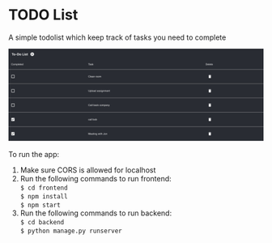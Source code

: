 # TODO List 
A simple todolist which keep track of tasks you need to complete

![Screenshot of list](/List.png?raw=true "Screenshot")

To run the app: 

1. Make sure CORS is allowed for localhost 
2. Run the following commands to run frontend:  <br />
    `$ cd frontend` <br />
    `$ npm install` <br />
    `$ npm start` 
3. Run the following commands to run backend:  <br />
    `$ cd backend` <br />
    `$ python manage.py runserver`  <br />
